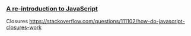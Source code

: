 


### [A re-introduction to JavaScript](https://developer.mozilla.org/en-US/docs/Web/JavaScript/A_re-introduction_to_JavaScript)

Closures
https://stackoverflow.com/questions/111102/how-do-javascript-closures-work